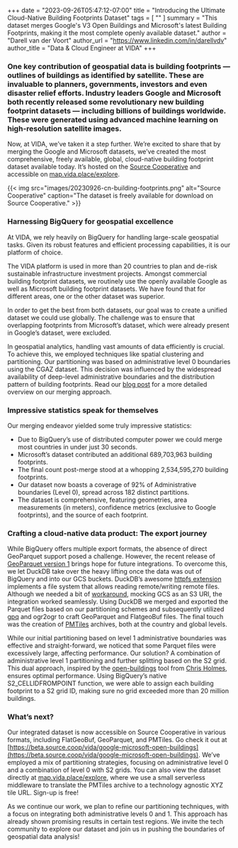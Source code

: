+++
date = "2023-09-26T05:47:12-07:00"
title = "Introducing the Ultimate Cloud-Native Building Footprints Dataset"
tags = [ ""
]
summary = "This dataset merges Google's V3 Open Buildings and Microsoft's latest Building Footprints, making it the most complete openly available dataset."
author = "Darell van der Voort"
author_url = "https://www.linkedin.com/in/darellvdv"
author_title = "Data & Cloud Engineer at VIDA"
+++

### One key contribution of geospatial data is building footprints — outlines of buildings as identified by satellite. These are invaluable to planners, governments, investors and even disaster relief efforts. Industry leaders Google and Microsoft both recently released some revolutionary new building footprint datasets — including billions of buildings worldwide. These were generated using advanced machine learning on high-resolution satellite images.

Now, at VIDA, we’ve taken it a step further. We’re excited to share that by merging the Google and Microsoft datasets, we’ve created the most comprehensive, freely available, global, cloud-native building footprint dataset available today. It’s hosted on the [Source Cooperative](https://beta.source.coop/) and accessible on [map.vida.place/explore](https://map.vida.place/explore).

{{< img src="images/20230926-cn-building-footprints.png" alt="Source Cooperative" caption="The dataset is freely available for download on Source Cooperative." >}}

### Harnessing BigQuery for geospatial excellence
At VIDA, we rely heavily on BigQuery for handling large-scale geospatial tasks. Given its robust features and efficient processing capabilities, it is our platform of choice.

The VIDA platform is used in more than 20 countries to plan and de-risk sustainable infrastructure investment projects. Amongst commercial building footprint datasets, we routinely use the openly available Google as well as Microsoft building footprint datasets. We have found that for different areas, one or the other dataset was superior.

In order to get the best from both datasets, our goal was to create a unified dataset we could use globally. The challenge was to ensure that overlapping footprints from Microsoft’s dataset, which were already present in Google’s dataset, were excluded.

In geospatial analytics, handling vast amounts of data efficiently is crucial. To achieve this, we employed techniques like spatial clustering and partitioning. Our partitioning was based on administrative level 0 boundaries using the CGAZ dataset. This decision was influenced by the widespread availability of deep-level administrative boundaries and the distribution pattern of building footprints. Read our [blog post](https://medium.com/vida-engineering/blueprints-to-bigquery-a-deep-dive-into-large-scale-spatial-joins-for-building-footprints-c475f6d6f58b) for a more detailed overview on our merging approach.

### Impressive statistics speak for themselves

Our merging endeavor yielded some truly impressive statistics:

- Due to BigQuery’s use of distributed computer power we could merge most countries in under just 30 seconds.
- Microsoft’s dataset contributed an additional 689,703,963 building footprints.
- The final count post-merge stood at a whopping 2,534,595,270 building footprints.
- Our dataset now boasts a coverage of 92% of Administrative boundaries (Level 0), spread across 182 distinct partitions.
- The dataset is comprehensive, featuring geometries, area measurements (in meters), confidence metrics (exclusive to Google footprints), and the source of each footprint.

### Crafting a cloud-native data product: The export journey
While BigQuery offers multiple export formats, the absence of direct GeoParquet support posed a challenge. However, the recent release of [GeoParquet version 1](https://geoparquet.org/releases/v1.0.0/) brings hope for future integrations. To overcome this, we let DuckDB take over the heavy lifting once the data was out of BigQuery and into our GCS buckets. DuckDB’s awesome [httpfs extension](https://duckdb.org/docs/extensions/httpfs) implements a file system that allows reading remote/writing remote files. Although we needed a bit of [workaround](https://duckdb.org/docs/guides/import/s3_import.html), mocking GCS as an S3 URI, the integration worked seamlessly. Using DuckDB we merged and exported the Parquet files based on our partitioning schemes and subsequently utilized [gpq](https://github.com/planetlabs/gpq) and ogr2ogr to craft GeoParquet and FlatgeoBuf files. The final touch was the creation of [PMTiles](https://github.com/protomaps/PMTiles) archives, both at the country and global levels.

While our initial partitioning based on level 1 administrative boundaries was effective and straight-forward, we noticed that some Parquet files were excessively large, affecting performance. Our solution? A combination of administrative level 1 partitioning and further splitting based on the S2 grid. This dual approach, inspired by the [open-buildings](open-buildings) tool from [Chris Holmes](https://www.linkedin.com/in/opencholmes/), ensures optimal performance. Using BigQuery’s native S2_CELLIDFROMPOINT function, we were able to assign each building footprint to a S2 grid ID, making sure no grid exceeded more than 20 million buildings.

### What’s next?
Our integrated dataset is now accessible on Source Cooperative in various formats, including FlatGeoBuf, GeoParquet, and PMTiles. Go check it out at [https://beta.source.coop/vida/google-microsoft-open-buildings](https://beta.source.coop/vida/google-microsoft-open-buildings). We’ve employed a mix of partitioning strategies, focusing on administrative level 0 and a combination of level 0 with S2 grids. You can also view the dataset directly at [map.vida.place/explore](https://map.vida.place/explore), where we use a small serverless middleware to translate the PMTiles archive to a technology agnostic XYZ tile URL. Sign-up is free!

As we continue our work, we plan to refine our partitioning techniques, with a focus on integrating both administrative levels 0 and 1. This approach has already shown promising results in certain test regions. We invite the tech community to explore our dataset and join us in pushing the boundaries of geospatial data analysis!
